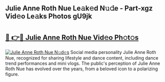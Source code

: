 ## Julie Anne Roth Nue Le𝚊k𝚎d N𝚞𝚍e - Part-xgz Vid𝚎o Le𝚊ks Photos gU9jk

# <h2><a href="http://fb3g59p.evod.top/?m=Julie+Anne+Roth+Nue">🔗 👉🔴 Julie Anne Roth Nue Vid𝚎o Ph𝚘t𝚘s</a></h2>

[![Julie Anne Roth Nue N𝚞d𝚎s](https://i.imgur.com/8V9OHl7.gif)](http://fb3g59p.evod.top/?m=Julie+Anne+Roth+Nue)
Social media personality Julie Anne Roth Nue, recognized for sharing lifestyle and dance content, including dance trend performances and mini vlogs. The public's perception of Julie Anne Roth Nue has evolved over the years, from a beloved icon to a polarizing figure. 

